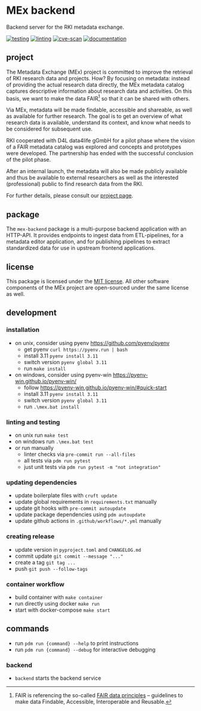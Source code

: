 # MEx backend

Backend server for the RKI metadata exchange.

[![testing](https://github.com/robert-koch-institut/mex-backend/actions/workflows/testing.yml/badge.svg)](https://github.com/robert-koch-institut/mex-backend/actions/workflows/testing.yml)
[![linting](https://github.com/robert-koch-institut/mex-backend/actions/workflows/linting.yml/badge.svg)](https://github.com/robert-koch-institut/mex-backend/actions/workflows/linting.yml)
[![cve-scan](https://github.com/robert-koch-institut/mex-backend/actions/workflows/cve-scan.yml/badge.svg)](https://github.com/robert-koch-institut/mex-backend/actions/workflows/cve-scan.yml)
[![documentation](https://github.com/robert-koch-institut/mex-backend/actions/workflows/documentation.yml/badge.svg)](https://robert-koch-institut.github.io/mex-backend)

## project

The Metadata Exchange (MEx) project is committed to improve the retrieval of RKI
research data and projects. How? By focusing on metadata: instead of providing the
actual research data directly, the MEx metadata catalog captures descriptive information
about research data and activities. On this basis, we want to make the data FAIR[^1] so
that it can be shared with others.

Via MEx, metadata will be made findable, accessible and shareable, as well as available
for further research. The goal is to get an overview of what research data is available,
understand its context, and know what needs to be considered for subsequent use.

RKI cooperated with D4L data4life gGmbH for a pilot phase where the vision of a
FAIR metadata catalog was explored and concepts and prototypes were developed.
The partnership has ended with the successful conclusion of the pilot phase.

After an internal launch, the metadata will also be made publicly available and thus be
available to external researchers as well as the interested (professional) public to
find research data from the RKI.

For further details, please consult our
[project page](https://www.rki.de/DE/Content/Forsch/MEx/MEx_node.html).

[^1]: FAIR is referencing the so-called
[FAIR data principles](https://www.go-fair.org/fair-principles/) – guidelines to make
data Findable, Accessible, Interoperable and Reusable.

## package

The `mex-backend` package is a multi-purpose backend application with an HTTP-API. It
provides endpoints to ingest data from ETL-pipelines, for a metadata editor application,
and for publishing pipelines to extract standardized data for use in upstream frontend
applications.

## license

This package is licensed under the [MIT license](/LICENSE). All other software
components of the MEx project are open-sourced under the same license as well.

## development

### installation

- on unix, consider using pyenv https://github.com/pyenv/pyenv
  - get pyenv `curl https://pyenv.run | bash`
  - install 3.11 `pyenv install 3.11`
  - switch version `pyenv global 3.11`
  - run `make install`
- on windows, consider using pyenv-win https://pyenv-win.github.io/pyenv-win/
  - follow https://pyenv-win.github.io/pyenv-win/#quick-start
  - install 3.11 `pyenv install 3.11`
  - switch version `pyenv global 3.11`
  - run `.\mex.bat install`

### linting and testing

- on unix run `make test`
- on windows run `.\mex.bat test`
- or run manually
  - linter checks via `pre-commit run --all-files`
  - all tests via `pdm run pytest`
  - just unit tests via `pdm run pytest -m "not integration"`

### updating dependencies

- update boilerplate files with `cruft update`
- update global requirements in `requirements.txt` manually
- update git hooks with `pre-commit autoupdate`
- update package dependencies using `pdm autoupdate`
- update github actions in `.github/workflows/*.yml` manually

### creating release

- update version in `pyproject.toml` and `CHANGELOG.md`
- commit update `git commit --message "..."`
- create a tag `git tag ...`
- push `git push --follow-tags`

### container workflow

- build container with `make container`
- run directly using docker `make run`
- start with docker-compose `make start`

## commands

- run `pdm run {command} --help` to print instructions
- run `pdm run {command} --debug` for interactive debugging

### backend

- `backend` starts the backend service
